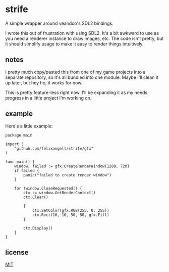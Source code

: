 # strife
A simple wrapper around veandco's SDL2 bindings. 

I wrote this out of frustration with using SDL2. It's a bit awkward to use as you need a renderer instance to draw images, etc. The code isn't pretty, but it should simplify usage to make it easy to render things intuitively.

## notes
I pretty much copy/pasted this from one of my game projects into a separate repository, so it's all bundled into one module. Maybe I'll clean it up later, but hey ho, it works for now.

This is pretty feature-less right now. I'll be expanding it as my needs progress in a little project I'm working on.

## example
Here's a little example:

	package main

	import (
		"github.com/felixangell/strife/gfx"
	)

	func main() {
		window, failed := gfx.CreateRenderWindow(1280, 720)
		if failed {
			panic("failed to create render window")
		}

		for !window.CloseRequested() {
			ctx := window.GetRenderContext()
			ctx.Clear()

			{
				ctx.SetColor(gfx.RGB(255, 0, 255))
				ctx.Rect(10, 10, 50, 50, gfx.Fill)			
			}

			ctx.Display()
		}
	}

## license
[MIT](/LICENSE)